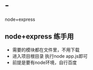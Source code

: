 # -
node+express

## node+express  练手用
- 需要的模块都在文件里，不用下载
- 进入项目根目录 执行node app.js即可
- 前提是要有node环境，自行百度
